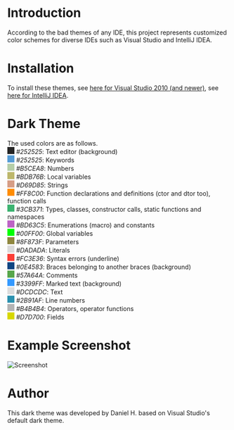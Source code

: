 # Introduction
According to the bad themes of any IDE, this project represents customized color schemes for diverse IDEs such as Visual Studio and IntelliJ IDEA.

# Installation
To install these themes, see [here for Visual Studio 2010 (and newer)](https://blogs.msdn.microsoft.com/zainnab/2010/07/15/importing-or-changing-your-environment-settings/), see [here for IntelliJ IDEA](https://stackoverflow.com/questions/39187/how-do-i-install-a-color-theme-for-intellij-idea-7-0-x).

# Dark Theme
The used colors are as follows.  
![14](img/14.png) _#252525_: Text editor (background)  
![1](img/1.png) _#252525_: Keywords  
![2](img/2.png) _#B5CEA8_: Numbers  
![3](img/3.png) _#BDB76B_: Local variables  
![4](img/4.png) _#D69D85_: Strings  
![5](img/5.png) _#FF8C00_: Function declarations and definitions (ctor and dtor too), function calls  
![6](img/6.png) _#3CB371_: Types, classes, constructor calls, static functions and namespaces  
![7](img/7.png) _#BD63C5_: Enumerations (macro) and constants  
![8](img/8.png) _#00FF00_: Global variables  
![9](img/9.png) _#8F873F_: Parameters  
![10](img/10.png) _#DADADA_: Literals  
![11](img/11.png) _#FC3E36_: Syntax errors (underline)  
![12](img/12.png) _#0E4583_: Braces belonging to another braces (background)  
![13](img/13.png) _#57A64A_: Comments  
![15](img/15.png) _#3399FF_: Marked text (background)  
![16](img/16.png) _#DCDCDC_: Text  
![17](img/17.png) _#2B91AF_: Line numbers  
![18](img/18.png) _#B4B4B4_: Operators, operator functions  
![19](img/19.png) _#D7D700_: Fields  

# Example Screenshot
![Screenshot](https://image.prntscr.com/image/gXOA-RCTROaXTZkyIgpzDQ.png)

# Author

This dark theme was developed by Daniel H. based on Visual Studio's default dark theme.
